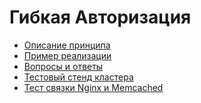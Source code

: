 Гибкая Авторизация
==================

* [Описание принципа](doc/FlexAuth.md)
* [Пример реализации](doc/FlexAuthSample1.md)
* [Вопросы и ответы](doc/FAQ.md)
* [Тестовый стенд кластера](https://github.com/editorbank/sppp-test-stand)
* [Тест связки Nginx и Memcached](https://github.com/editorbank/mc-hello-jjs)
